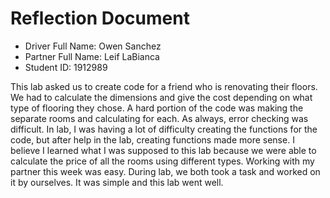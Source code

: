 # Reflection Document

* Driver Full Name: Owen Sanchez
* Partner Full Name: Leif LaBianca
* Student ID: 1912989

This lab asked us to create code for a friend who is renovating their floors. 
We had to calculate the dimensions and give the cost depending on what type of flooring
they chose. A hard portion of the code was making the separate rooms and calculating for each. As always,
error checking was difficult. In lab, I was having a lot of difficulty creating the functions for the code,
but after help in the lab, creating functions made more sense. I believe I learned what I was supposed to this lab because
we were able to calculate the price of all the rooms using different types. 
Working with my partner this week was easy. During lab, we both took a task and worked on it by ourselves.
It was simple and this lab went well. 